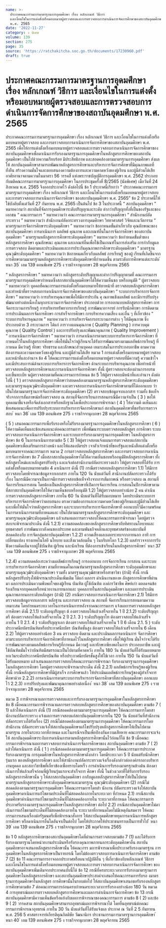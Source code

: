 ```yaml
---
name: >-
  ประกาศคณะกรรมการมาตรฐานการอุดมศึกษา เรื่อง หลักเกณฑ์ วิธีการ
  และเงื่อนไขในการแต่งตั้งหรือมอบหมายผู้ตรวจสอบและการตรวจสอบการดำเนินการจัดการศึกษาของสถาบันอุดมศึกษา
  พ.ศ. 2565
date: '2022-11-27'
category: ง พิเศษ
volume: 139
section: 275
page: 35
source: 'https://ratchakitcha.soc.go.th/documents/17230960.pdf'
draft: true
---
```


# ประกาศคณะกรรมการมาตรฐานการอุดมศึกษา เรื่อง หลักเกณฑ์ วิธีการ และเงื่อนไขในการแต่งตั้งหรือมอบหมายผู้ตรวจสอบและการตรวจสอบการดำเนินการจัดการศึกษาของสถาบันอุดมศึกษา พ.ศ. 2565

ประกาศคณะกรรมการมาตรฐานการอุดมศึกษา เรื่อง หลักเกณฑ์ วิธีการ และเงื่อนไขในการแต่งตั้งหรือมอบหมายผู้ตรวจสอบ และการตรวจสอบการดาเนินการจัดการศึกษาของสถาบันอุดมศึกษา พ.ศ. 2565 เพื่อให้การแต่งตั้งหรือมอบหมายผู้ตรวจสอบและการตรวจสอบการดาเนินการจัดการศึกษาของ สถาบันอุดมศึกษาเพื่อดาเนินการรับรองมาตรฐานการอุดมศึกษาในหลักสูตรการศึกษาของสถาบันอุดมศึกษา เป็นไปด้วยความเรียบร้อย มีประสิทธิภาพ และสอดคล้องตามมาตรฐานการอุดมศึกษา ส่งผลให้ สถาบันอุดมศึกษาสามารถพัฒนาหลักสูตรการศึกษาและบริหารการจัดการศึกษาที่มีคุณภาพผลที่ยั่งยืน สร้างความมั่นใจและตอบสนองความต้องการและความคาดหวังของผู้เรียน และผู้มีส่วนได้เสีย อาศัยอานาจตามความในมาตรา 56 วรรคสี่ แห่งพระราชบัญญัติการอุดมศึกษา พ.ศ. 2562 ประกอบกับมติคณะกรรมการมาตรฐานการอุดมศึกษา ในการประชุมครั้งที่ 8/2565 (นัดพิเศษ) เมื่อวันที่ 24 สิงหาคม พ.ศ. 2565 จึงออกประกาศไว้ ดังต่อไปนี้ ข้อ 1 ประกาศนี้เรียกว่า “ ประกาศคณะกรรมการมาตรฐานการอุดมศึกษา เรื่อง หลักเกณฑ์ วิธีการ และเงื่อนไขในการแต่งตั้งหรือมอบหมายผู้ตรวจสอบ และการตรวจสอบการดาเนินการจัดการศึกษา ของสถาบันอุดมศึกษา พ.ศ. 2565” ข้อ 2 ประกาศนี้ให้ใช้บังคับตั้งแต่วันที่ 27 กันยายน พ.ศ. 2565 เป็นต้นไป ข้อ 3 ในประกาศนี้ “ สถาบันอุดมศึกษา ” หมายความว่า สถาบันที่จัดการอุดมศึกษาระดับปริญญาและระดับ ต่ากว่าปริญญาทั้งที่เป็นของรัฐและของเอกชน “ คณะกรรมการ ” หมายความว่า คณะกรรมการมาตรฐานการอุดมศึกษา “ สำนักงานปลัดกระทรวง ” หมายความว่า สำนักงานปลัดกระทรวงการอุดมศึกษา วิทยาศาสตร์ วิจัยและนวัตกรรม “ มาตรฐานการจัดการศึกษาระดับอุดมศึกษา ” หมายความว่า ข้อกาหนดขั้นต่าเกี่ยวกับ คุณลักษณะของสถาบันอุดมศึกษา การดาเนินการ ผลลัพธ์ คุณภาพ และเกณฑ์อื่นในการจัดการศึกษา ของสถาบันอุดมศึกษา “ มาตรฐานหลักสูตรการศึกษาระดับอุดมศึกษา ” หมายความว่า ข้อกำหนดขั้นต่ำของ หลักสูตรการศึกษา คุณลักษณะ คุณภาพ และเกณฑ์อื่นเพื่อใช้เป็นเกณฑ์ในการส่งเสริม การกำกับดูแล การตรวจสอบ ติดตามและประเมินผลและการประกันคุณภาพการศึกษาระดับอุดมศึกษา “ มาตรฐานคุณวุฒิระดับอุดมศึกษา ” หมายความว่า ข้อกาหนดเกี่ยวกับผลลัพธ์ การเรียนรู้ ของผู้ เรียนที่เกิดขึ้นจากการศึกษาตามมาตรฐานหลักสูตรการศึกษาระดับอุดมศึกษาที่กำหนดขึ้น ตามระดับการศึกษาแต่ละระดับ ้ หนา 35 ่ เลม 139 ตอนพิเศษ 275 ง ราชกิจจานุเบกษา 28 พฤศจิกายน 2565

“ หลักสูตรการศึกษา ” หมายความว่า หลักสูตรระดับปริญญาและต่ากว่าปริญญาตามที่ คณะกรรมการมาตรฐานการอุดมศึกษากำหนดซึ่งสภาสถาบันอุดมศึกษาได้ให้ความเห็นชอ บหรืออนุมัติ “ ผู้ตรวจสอบ ” หมายความว่า บุคคลที่คณะกรรมการแต่งตั้งหรือมอบหมายให้ทาหน้าที่ ตรวจสอบหลักสูตรการศึกษา และทำหน้าที่ตรวจสอบการดาเนินการจัดการศึกษาของสถาบันอุดมศึกษา “ ระบบการบริหารการจัดการศึกษา ” หมายความว่า การบริหารคุณภาพเพื่อให้มีการประกัน คุ ณภาพเชิงผลลัพธ์ และมีการปรับปรุงพัฒนาอย่างต่อเนื่องในทุกกระบวนการจัดการศึกษา ประกอบด้วย การออกแบบหลักสูตรการศึกษา การจัดกระบวนการเรียนรู้ การบริหารทรัพยากรการเรียนรู้ การพัฒนาอาจารย์ การรับนักศึกษา การติดตาม การประเมินผลการจัดการศึกษา การสำเร็จการศึกษา การบริหารความเสี่ยง และอื่น ๆ ที่เกี่ยวข้อง “ ระบบการบริหารคุณภาพ ” หมายความว่า การบริหารจัดการกระบวนการต่าง ๆ ให้มีคุณภาพ ซึ่งประกอบด้วย 3 กระบวนการ ได้แก่ การวางแผนคุณภาพ ( Quality Planning ) การควบคุม คุณภาพ ( Quality Control ) และการปรับปรุงและพัฒนาคุณภาพ ( Quality Improvement ) “ การดาเนินการจัดการศึกษา ” หมายความว่า การดาเนินการตามระบบการบริหารการจัดการศึกษา ที่กาหนดไว้ในหลักสูตรการศึกษา เพื่อให้มั่นใจว่าผู้เรียนจะได้รับการพัฒนาตรงตามผลลัพธ์การเรียนรู้ ที่กาหนด มีควำมรู้ ทักษะ จริยธรรม และลักษณะส่วนบุคคล เหมาะสมในการประกอบอาชีพ ตามความต้องการและความคาดหวังของผู้เรียน และผู้มีส่วนได้เสีย หมวด 1 การแต่งตั้งหรือมอบหมายผู้ตรวจสอบ และหน้าที่และอำนาจ ข้อ 4 ให้คณะกรรมการแต่งตั้งหรือมอบหมายผู้ตรวจสอบที่มีความรู้ ความเข้าใจ และมีประสบการณ์ด้านระบบการบริหารการจัดการศึกษา ด้านระบบการบริหารคุณภาพ เพื่อทำหน้าที่ ตรวจสอบหลักสูตรการศึกษาและการดาเนินการจัดการศึกษา ทั้งนี้ ผู้ตรวจสอบจะต้องผ่านการอบรม และขึ้นทะเบีย นผู้ตรวจสอบตามที่คณะกรรมการกำหนด ข้อ 5 ให้ผู้ตรวจสอบมีหน้าที่และอำนาจ ดังต่อไปนี้ ( 1 ) ตรวจสอบหลักสูตรการศึกษาว่าสอดคล้องตามมาตรฐานหลักสูตรการศึกษาระดับอุดมศึกษา และมาตรฐานคุณวุฒิระดับอุดมศึกษา และตรวจสอบการดาเนินการจัดการศึกษาตามที่ได้ออกแบบ ว่าเป็นไปตามมาตรฐานการจัดการศึกษาระดับอุดมศึกษา (2) ตรวจสอบข้อมูลจากเอกสาร รวมทั้ง ข้อเท็จจริงจากการสัมภาษณ์หรือตรวจสอบ ณ สถานที่จัดการเรียนการสอนกรณีมีความจำเป็น ( 3 ) ขอให้บุคคลมาชี้แจงหรือจัดส่งเอกสารหรือหลักฐานใดเพื่อประกอบการพิจารณา ( 4 ) ให้ความคิ ดเห็นและข้อเสนอแนะเพื่อการปรับปรุงระบบการบริหารการจัดการศึกษาแก่ สถาบันอุดมศึกษาที่ขอรับการตรวจสอบ ้ หนา 36 ่ เลม 139 ตอนพิเศษ 275 ง ราชกิจจานุเบกษา 28 พฤศจิกายน 2565

( 5 ) เสนอคณะกรรมการเพื่อรับรองหรือไม่รับรองมาตรฐานการอุดมศึกษาในหลักสูตรการศึกษา ( 6 ) ให้ความคิดเห็นและข้อเสนอแนะต่อคณะกรรมการ เพื่อพัฒนาระบบตรวจสอบหลักสูตร การศึกษา ระบบตรวจสอบการดาเนินการจัดการศึกษา และระบบการรับรองมาตรฐานการอุดมศึกษา ในหลักสูตรการศึกษา ข้อ 6 ในการดาเนินการตามข้อ 5 ( 3) ให้ผู้ตรวจสอบแจ้งแผนการตรวจสอบแก่สถาบัน อุดมศึกษาเพื่อเตรียมการล่วงหน้า และให้แสดงบัตรปร ะจาตัวเจ้าหน้าที่ของรัฐและหนังสือแต่งตั้งหรือ มอบหมายจากคณะกรรมการ หมวด 2 การตรวจสอบหลักสูตรการศึกษา และการตรวจสอบการดาเนินการจัดการศึกษา ข้อ 7 เมื่อสภาสถาบันอุดมศึกษาได้ให้ความเห็นชอบหรืออนุมัติหลักสูตรการศึกษา ทั้งหลักสูตรใหม่และหลักสูตรปรับปรุง และแจ้งต่อสานักงานปลัดกระทรวงแล้ว ให้ผู้ตรวจสอบที่ได้รับ การแต่งตั้งหรือมอบหมายตามข้อ 4 ดาเนินการ ดังนี้ (1) กรณีตรวจสอบหลักสูตรการศึกษา 1.1) ให้มีการตรวจสอบโดยพิจารณาข้อมูลจากเอกสาร ภายใน 120 วัน นับแต่วันที่ สานักงานปลัดกระทรวงได้รับเรื่อง ในกรณีมีความจาเป็นอาจมีการตรวจสอบข้อเท็จจริงจากการสัมภาษณ์ หรือตรวจสอบ ณ สถานที่จัดการเรียนการสอน โดยต้องเป็นหลักสูตรการศึกษาที่เปิดการจัดการเรียน การสอนในปีการศึกษาตามที่สภาสถาบันอุดมศึกษาได้ให้ความเห็นชอบหรืออนุมัติ 1.2) ให้ผู้ตรวจสอบอย่างน้อย 2 คน ดำเนินการตรวจสอบหลักสูตรการศึกษา ภายใน 60 วัน นับแต่วันที่ได้รับมอบหมาย โดยประเมินระบบการบริหารการจัดการศึกษาว่าตอบสนอง ตรงความต้องการและความคาดหวังของผู้เรียนและผู้มีส่วนได้เสีย และเพื่อให้มั่นใจว่าหลักสูตรการศึกษา และระบบการบริหารการจัดการศึกษาที่ ออกแบบไว้มีความพร้อมในการดาเนินการตามที่กาหนดและ เป็นไปตามมาตรฐานหลักสูตรการศึกษาระดับอุดมศึกษา และมาตรฐานคุณวุฒิระดับอุดมศึกษา แล้วเสนอผลการตรวจสอบให้คณะกรรมการพิจารณา โดยผู้ตรวจสอบจะพิจารณาประเด็น ดังนี้ 1.2.1) ความสอดคล้องของหลักสูตรการศึกษากับทิศทางนโยบายและยุทธศาสตร์ การพัฒนากาลังคนของประเทศ และตามพันธกิจหลักและยุทธศาสตร์ของสถาบันที่สอดคล้องกับ การจัดกลุ่มสถาบันอุดมศึกษา 1.2.2) ความเสี่ยงและผลกระทบจากภายนอก อาทิ การเปลี่ยนแปลง ทางเทคโนโลยี นโยบาย และสิ่งแวดล้อมอื่น ๆ ในบริบทโลก 1.2.3) ผลสำรวจจากการรับฟังความคิดเห็นจากผู้ใช้บัณฑิต ผู้เรียน และนักเรียน ที่ต้องการเข้าเรียนในหลักสูตรการศึกษา ้ หนา 37 ่ เลม 139 ตอนพิเศษ 275 ง ราชกิจจานุเบกษา 28 พฤศจิกายน 2565

1.2.4) ความสอดคล้องระหว่างผลลัพธ์การเรียนรู้ การออกแบบ การจัดการเรียน การสอน และระบบการบริหารการจัดการศึกษา ตามที่กาหนดในเกณฑ์มาตรฐานหลักสูตรการศึกษา ระดับอุดมศึกษาและมาตรฐานคุณวุฒิระดับอุดมศึกษา รวมทั้ง มาตรฐานคุณวุฒิสาขาหรือสาขาวิชา (ถ้ามี) ทั้งนี้ กรณีหลักสูตรปรับปรุงให้พิจารณาประเด็นเพิ่มเติม ได้แก่ ผลการ ดำเนินงานของห ลักสูตรการศึกษาที่ผ่านมา ผลการประเมินความพึงพอใจของผู้เรียน บัณฑิต ผู้ใช้บัณฑิต องค์กรวิชาชีพ ศิษย์เก่า ตลอดจนข้อร้องเรียนจากบุคคลหรือหน่วยงานภายนอกและ บุคคลภายในสถาบันอุดมศึกษา และผลการประเมินคุณภาพภายนอกระดับหลักสูตร (ถ้ามี) (2) กรณีตรวจสอบการดาเนินการจัดการศึกษา 2.1) ให้มีการตรวจสอบข้อมูลจากเอกสาร หลักฐาน และการตรวจสอบ ณ สถานที่ จัดการเรียนการสอนตามความเหมาะสม โดยกำหนดระยะเวลาในการดาเนินการหลังจากคณะกรรมการ แจ้งผลการตรวจสอบหลักสูตรการศึกษา ดังนี้ 2.1.1) ระดับอนุปริญญา ต้ องตรวจสอบให้แล้วเสร็จภายใน 1 ปี 2.1.2) ระดับปริญญาตรี ต้องตรวจสอบให้แล้วเสร็จภายใน 2 ปี 2.1. 3 ) ระดับปริญญาโท ต้องตรวจสอบให้แล้วเสร็จภายใน 1 ปี 2.1. 4 ) ระดับปริญญาเอก ต้องตรวจสอบให้แล้วเสร็จภายใน 1 ปี 6 เดือน 2.1. 5 ) ระดับประกาศนียบัตรบัณฑิตหรือประกาศนียบัตร บัณฑิตชั้นสูง ต้องตรวจสอบให้แล้วเสร็จภายใน 6 เดือน 2.2) ให้ผู้ตรวจสอบอย่างน้อย 3 คน ตรวจสอบ ติดตาม และประเมินผลการดาเนินการ จัดการศึกษาตามระบบการบริหารการจัดการศึกษาที่กาหนดไว้ในหลักสูตรการศึกษา เพื่อให้ผู้เรียน มั่นใจว่าจะได้รับการพัฒนาตรงตามผลลัพธ์การเรียนรู้ที่กาหนด มีความรู้ และทักษะเพียงพอในการ ประกอบอาชีพ และผู้ใช้บัณฑิตมั่นใจว่าบัณฑิตมีสมรรถนะเป็นไปตามที่คาดหวัง ภายใน 180 วัน นับแต่วันที่ได้รับมอบหมาย ยกเว้นระดับประกาศนียบัตรบัณฑิต หรือประกาศนียบัตรชั้นสูงให้ใช้เวลา ภายใน 150 วัน นับแต่วันที่ได้รับมอบหมาย แล้วเสนอผลการตรวจสอบให้คณะกรรมการพิจารณา รับรองมาตรฐานการอุดมศึกษาในหลักสูตรการศึกษา โดยผู้ตรวจสอบจะพิจารณาประเด็น ดังนี้ 2.2.1) ผลลัพธ์การเรียนรู้ของผู้เรียน ทั้งนี้ กรณีหลักสูตรการศึกษาที่มีผู้สาเร็จ การศึกษาแล้ว ให้ประเมินผลลัพธ์การเรียนรู้ของผู้สำเร็จการศึกษาด้วย 2.2.2) การดาเนินการตามระบบการบริหารการจัดการศึกษาที่สถาบันอุดมศึกษา ออกแบบไว้ 2.2.3) การปรับปรุงและพัฒนาคุณภาพอย่างต่อเนื่อง ้ หนา 38 ่ เลม 139 ตอนพิเศษ 275 ง ราชกิจจานุเบกษา 28 พฤศจิกายน 2565

หมวด 3 การพิจารณาผลการตรวจสอบและการรับรองมาตรฐานการอุดมศึกษาในหลักสูตรการศึกษา ข้อ 8 เมื่อคณะกรรมการพิจารณาผลการตรวจสอบหลักสูตรการศึกษาของสถาบันอุดมศึกษา ตามข้อ 7 ( 1) แล้วให้ดาเนินการ ดังนี้ (1) กรณีสอดคล้องตามมาตรฐานการอุดมศึกษา ให้คณะกรรมการโดยสานักงานปลัดกระทรวง แจ้งผลการตรวจสอบแก่สถาบันอุดมศึกษาภายใน 120 วัน นับแต่วันที่สำนักงานปลัดกระทรวงได้รับเรื่อง (2) กรณีไม่สอดคล้องตามมาตรฐานการอุดมศึกษา ให้คณะกรรมการโดยสำนักงาน ปลัดกระทรวงแจ้งให้สถาบันอุดมศึกษาแก้ไขปรับปรุงหลักสูตรการศึกษาให้เป็นไปตามมาตรฐาน ภายในระยะเวลาที่กาหนด และในกรณีจาเป็นเพื่อป้องกันความเสียหาย คณะกรรมการจะแจ้งให้ สถาบันอุดมศึกษาระงับการดาเนินการตามหลักสูตรการศึกษานั้นไว้ก่อนก็ได้ ข้อ 9 เมื่อคณะกรรมการพิจารณาผลการตรวจสอบการดำเนินการจัดการศึกษาของ สถาบันอุดมศึกษา ตามข้อ 7 ( 2) แล้วให้ดาเนินการ ดังนี้ ( 1 ) กรณีสอดคล้องตามมาตรฐานการอุดมศึกษา ให้คณะกรรมการประกาศรับรองมาตรฐาน การอุดมศึกษาในหลักสูตรการศึกษาดังกล่าว โดยมีระยะเวลา 5 ปี นับแต่รับนักศึกษารุ่นแรก ของหลักสูตรการศึกษา และให้สานักงานปลัดกระทรวงแจ้งเรื่องดังกล่าวต่อองค์กรกลางบริหารงานบุคคล และสภาวิชาชีพที่เกี่ยวข้องเพื่อทราบโดยเร็ว การดำเนินการรับรองมาตรฐานข้างต้น ต้องดาเนินการให้แล้วเสร็จก่อนที่ผู้เรียนรุ่นแรกจะสำเร็จการ ศึกษา ทั้งนี้ ในช่วงเวลาที่ได้รับการรับรองหลักสูตรการศึกษานั้น ๆ ให้สภาสถาบันอุดมศึกษา กากับดูแลหลักสูตรการศึกษาให้เป็นไปตามมาตรฐานหลักสูตรการศึกษาระดับอุดมศึกษาและมาตรฐาน คุณวุฒิระดับอุดมศึกษา (2) กรณีไม่สอดคล้องตามมาตรฐานการอุดมศึกษา ให้คณะกรรมการโดยสำ นักงาน ปลัดกระทรวงแจ้งให้สถาบันอุดมศึกษาดาเนินการแก้ไขตามประเด็นที่ไม่สอดคล้องภายในระยะเวลา ที่กำหนด 2.1) กรณีสถาบันอุดมศึกษาดำเนินการแก้ไขตามประเด็นที่ไม่สอดคล้องภายใน ระยะเวลาที่กาหนด ให้คณะกรรมการประกาศรับรองมาตรฐานการอุดมศึกษาในหลักสูตรการศึกษา ต่อไป 2.2) กรณีสถาบันอุดมศึกษาไม่ดาเนินการแก้ไขตามประเด็นที่ไม่สอดคล้องภายใน ระยะเวลาที่กาหนดโดยไม่มีเหตุอันสมควร ให้คณะกรรมการเสนอเรื่องต่อรัฐมนตรีเพื่อพิจารณาสั่งการ ให้สถาบันอุดมศึกษาหยุดการดาเนินการหลักสูตรการศึกษา หรือดาเนินการอื่นใดอันจาเป็นต่อไป โดยให้ประกาศให้ประชาชนทราบเป็นการทั่วไป ้ หนา 39 ่ เลม 139 ตอนพิเศษ 275 ง ราชกิจจานุเบกษา 28 พฤศจิกายน 2565

ข้อ 1 0 หลักสูตรการศึกษาของสถาบันอุดมศึกษาใดที่ผ่านการตรวจสอบตามข้อ 7 (1) และได้รับการรับรองมาตรฐานโดยหน่วยงานประเมินหรือรับรองคุณภาพภายนอกระดับอุดมศึกษาอื่น สถาบันอุดมศึกษาอาจเสนอหลักสูตรการศึกษานั้น ให้คณะกรร มการพิจารณาเพื่อประกาศรับรองมาตรฐาน การอุดมศึกษาในหลักสูตรการศึกษาเป็นรายกรณี โดยไม่ต้องตรวจสอบการดาเนินการจัดการศึกษา ตามข้อ 7 (2) ข้อ 11 คณะกรรมการอาจออกประกาศหรือแนวปฏิบัติอื่น ๆ ที่เกี่ยวข้องกับหลักเกณฑ์ วิธีการ และเงื่อนไขในการแต่งตั้งหรือมอบหมายผู้ตรวจสอบและการตรวจสอบการดาเนินการจัดการศึกษา ของสถาบันอุดมศึกษาเพิ่มเติมจากประกาศฉบับนี้ได้ ข้อ 12 กรณีที่ครบระยะเวลาการรับรองมาตรฐานการอุดมศึกษาในหลักสูตรการศึกษา และสถาบันอุดมศึกษาประสงค์จะเสนอให้คณะกรรมการรับรอ งมาตรฐานการอุดมศึกษาในหลักสูตร การศึกษานั้นในรอบต่อไป ให้สถาบันอุดมศึกษาเสนอขอรับรองหลักสูตรการศึกษาตามข้อ 7 ต่อคณะกรรมการก่อนครบกำหนดระยะเวลาการรับรองอย่างน้อย 180 วัน หมวด 4 การอุทธรณ์ผลการตรวจสอบหลักสูตรการศึกษาและผลการดำเนินการจัดการศึกษา ข้อ 13 กรณีสถาบันอุดมศึกษามีความเห็นขัดหรือแย้งกับผลการพิจารณาของคณะกรรมการ ตามข้อ 8 ( 2) และข้อ 9 ( 2) วรรคสาม สถาบันอุดมศึกษาสามารถอุทธรณ์ผลการพิจารณาได้ โดยยื่นอุทธรณ์ต่อคณะกรรมการพิจารณาอุทธรณ์ ภายใน 30 วัน นับแต่วันที่ได้รับแจ้งผล ประกาศ ณ วันที่ 2 5 กันยายน พ.ศ. 256 5 ศาสตราจารย์เกียรติคุณกิตติชัย วัฒนานิกร ประธานกรรมการมาตรฐานการอุดมศึกษา ้ หนา 40 ่ เลม 139 ตอนพิเศษ 275 ง ราชกิจจานุเบกษา 28 พฤศจิกายน 2565
